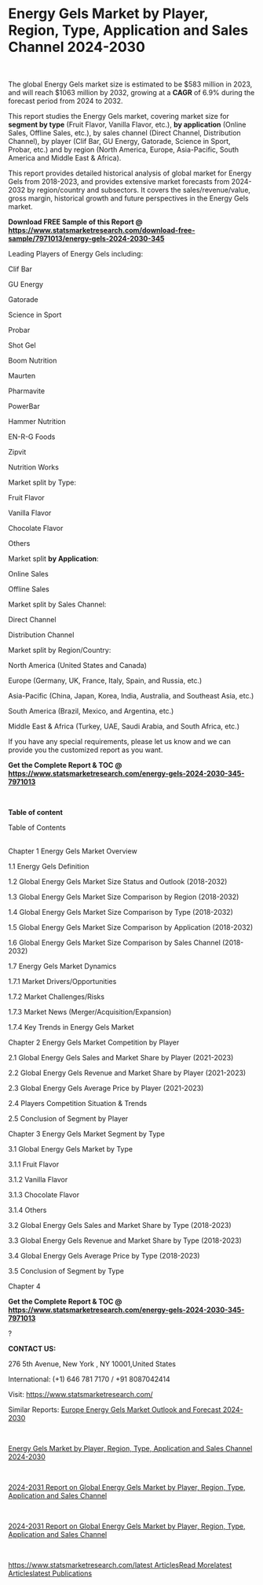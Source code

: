 <h1>Energy Gels Market by Player, Region, Type, Application and Sales Channel 2024-2030</h1><br/><p>The global Energy Gels market size is estimated to be $583 million in 2023, and will reach $1063 million by 2032, growing at a <strong>CAGR</strong> of 6.9% during the forecast period from 2024 to 2032.</p>
 
 
 
 <p>This report studies the Energy Gels market, covering market size for <strong>segment by type</strong> (Fruit Flavor, Vanilla Flavor, etc.), <strong>by application</strong> (Online Sales, Offline Sales, etc.), by sales channel (Direct Channel, Distribution Channel), by player (Clif Bar, GU Energy, Gatorade, Science in Sport, Probar, etc.) and by region (North America, Europe, Asia-Pacific, South America and Middle East & Africa).</p>
 
 
 
 <p>This report provides detailed historical analysis of global market for Energy Gels from 2018-2023, and provides extensive market forecasts from 2024-2032 by region/country and subsectors. It covers the sales/revenue/value, gross margin, historical growth and future perspectives in the Energy Gels market.</p>
 
 
 
 <p><strong>Download FREE Sample of this Report @ <a href="https://www.statsmarketresearch.com/download-free-sample/7971013/energy-gels-2024-2030-345">https://www.statsmarketresearch.com/download-free-sample/7971013/energy-gels-2024-2030-345</a></strong></p>
 
 
 
 <p>Leading Players of Energy Gels including:</p>
 
 
 
 <p>Clif Bar</p>
 
 
 
 <p>GU Energy</p>
 
 
 
 <p>Gatorade</p>
 
 
 
 <p>Science in Sport</p>
 
 
 
 <p>Probar</p>
 
 
 
 <p>Shot Gel</p>
 
 
 
 <p>Boom Nutrition</p>
 
 
 
 <p>Maurten</p>
 
 
 
 <p>Pharmavite</p>
 
 
 
 <p>PowerBar</p>
 
 
 
 <p>Hammer Nutrition</p>
 
 
 
 <p>EN-R-G Foods</p>
 
 
 
 <p>Zipvit</p>
 
 
 
 <p>Nutrition Works</p>
 
 
 
 <p>Market split by Type:</p>
 
 
 
 <p>Fruit Flavor</p>
 
 
 
 <p>Vanilla Flavor</p>
 
 
 
 <p>Chocolate Flavor</p>
 
 
 
 <p>Others</p>
 
 
 
 <p>Market split <strong>by Application</strong>:</p>
 
 
 
 <p>Online Sales</p>
 
 
 
 <p>Offline Sales</p>
 
 
 
 <p>Market split by Sales Channel:</p>
 
 
 
 <p>Direct Channel</p>
 
 
 
 <p>Distribution Channel</p>
 
 
 
 <p>Market split by Region/Country:</p>
 
 
 
 <p>North America (United States and Canada)</p>
 
 
 
 <p>Europe (Germany, UK, France, Italy, Spain, and Russia, etc.)</p>
 
 
 
 <p>Asia-Pacific (China, Japan, Korea, India, Australia, and Southeast Asia, etc.)</p>
 
 
 
 <p>South America (Brazil, Mexico, and Argentina, etc.)</p>
 
 
 
 <p>Middle East & Africa (Turkey, UAE, Saudi Arabia, and South Africa, etc.)</p>
 
 
 
 <p>If you have any special requirements, please let us know and we can provide you the customized report as you want.</p>
 
 
 
 <div><b>Get the Complete Report & TOC @ <a href="https://www.statsmarketresearch.com/energy-gels-2024-2030-345-7971013">https://www.statsmarketresearch.com/energy-gels-2024-2030-345-7971013</a></b></div>
 
 
 
 <p><br />
 
 <b>Table of content</b></p>
 
 
 
 <p>Table of Contents<br />
 
 <br />
 
 Chapter 1 Energy Gels Market Overview<br />
 
 1.1 Energy Gels Definition<br />
 
 1.2 Global Energy Gels Market Size Status and Outlook (2018-2032)<br />
 
 1.3 Global Energy Gels Market Size Comparison by Region (2018-2032)<br />
 
 1.4 Global Energy Gels Market Size Comparison by Type (2018-2032)<br />
 
 1.5 Global Energy Gels Market Size Comparison by Application (2018-2032)<br />
 
 1.6 Global Energy Gels Market Size Comparison by Sales Channel (2018-2032)<br />
 
 1.7 Energy Gels Market Dynamics<br />
 
 1.7.1 Market Drivers/Opportunities<br />
 
 1.7.2 Market Challenges/Risks<br />
 
 1.7.3 Market News (Merger/Acquisition/Expansion)<br />
 
 1.7.4 Key Trends in Energy Gels Market<br />
 
 Chapter 2 Energy Gels Market Competition by Player<br />
 
 2.1 Global Energy Gels Sales and Market Share by Player (2021-2023)<br />
 
 2.2 Global Energy Gels Revenue and Market Share by Player (2021-2023)<br />
 
 2.3 Global Energy Gels Average Price by Player (2021-2023)<br />
 
 2.4 Players Competition Situation & Trends<br />
 
 2.5 Conclusion of Segment by Player<br />
 
 Chapter 3 Energy Gels Market Segment by Type<br />
 
 3.1 Global Energy Gels Market by Type<br />
 
 3.1.1 Fruit Flavor<br />
 
 3.1.2 Vanilla Flavor<br />
 
 3.1.3 Chocolate Flavor<br />
 
 3.1.4 Others<br />
 
 3.2 Global Energy Gels Sales and Market Share by Type (2018-2023)<br />
 
 3.3 Global Energy Gels Revenue and Market Share by Type (2018-2023)<br />
 
 3.4 Global Energy Gels Average Price by Type (2018-2023)<br />
 
 3.5 Conclusion of Segment by Type<br />
 
 Chapter 4</p>
 
 
 
 <div><b>Get the Complete Report & TOC @ <a href="https://www.statsmarketresearch.com/energy-gels-2024-2030-345-7971013">https://www.statsmarketresearch.com/energy-gels-2024-2030-345-7971013</a></b></div>
 
 
 
 <p>? </p>
 
 
 
 <p><b>CONTACT US:</b><br />
 
 276 5th Avenue, New York , NY 10001,United States<br />
 
 International: (+1) 646 781 7170 / +91 8087042414<br />
 
 Visit: <a href="https://www.statsmarketresearch.com/">https://www.statsmarketresearch.com/</a><br />
 
 Similar Reports: <a href="https://www.statsmarketresearch.com/energy-gels-2024-2030-345-7971013">Europe Energy Gels Market Outlook and Forecast 2024-2030</a><br />
 
 <br />
 
 <a href="https://www.statsmarketresearch.com/energy-gels-2024-2030-345-7971013">Energy Gels Market by Player, Region, Type, Application and Sales Channel 2024-2030</a><br />
 
 <br />
 
 <a href="https://www.statsmarketresearch.com/energy-gels-2024-2030-345-7971013">2024-2031 Report on Global Energy Gels Market by Player, Region, Type, Application and Sales Channel</a><br />
 
 <br />
 
 <a href="https://www.statsmarketresearch.com/energy-gels-2024-2030-345-7971013">2024-2031 Report on Global Energy Gels Market by Player, Region, Type, Application and Sales Channel</a><br />
 
 <br />
 
 <a href="https://gyeongbokgung.com">https://www.statsmarketresearch.com/</a><a href="https://hallyeomaritime.com">latest Articles</a><a href="https://jingwansa.com">Read More</a><a href="https://nguoiviet.jp/">latest Articles</a><a href="https://www.intelmarketresearch.com/">latest Publications</a></p>